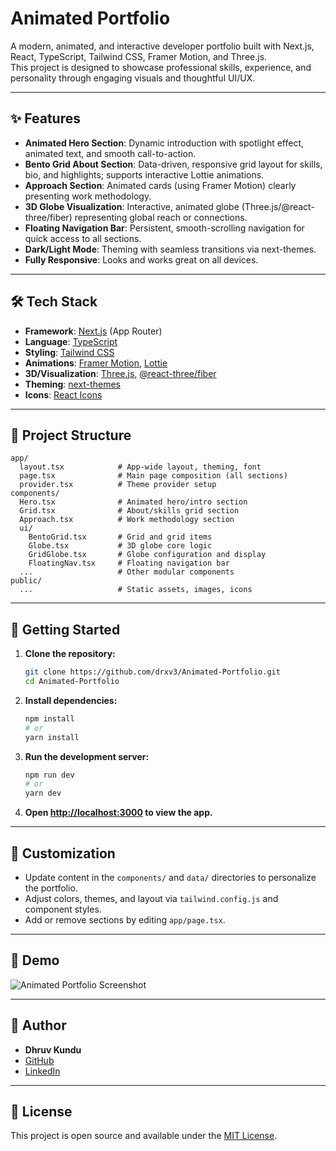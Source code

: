 # Animated Portfolio

A modern, animated, and interactive developer portfolio built with Next.js, React, TypeScript, Tailwind CSS, Framer Motion, and Three.js.  
This project is designed to showcase professional skills, experience, and personality through engaging visuals and thoughtful UI/UX.

---

## ✨ Features

- **Animated Hero Section**: Dynamic introduction with spotlight effect, animated text, and smooth call-to-action.
- **Bento Grid About Section**: Data-driven, responsive grid layout for skills, bio, and highlights; supports interactive Lottie animations.
- **Approach Section**: Animated cards (using Framer Motion) clearly presenting work methodology.
- **3D Globe Visualization**: Interactive, animated globe (Three.js/@react-three/fiber) representing global reach or connections.
- **Floating Navigation Bar**: Persistent, smooth-scrolling navigation for quick access to all sections.
- **Dark/Light Mode**: Theming with seamless transitions via next-themes.
- **Fully Responsive**: Looks and works great on all devices.

---

## 🛠️ Tech Stack

- **Framework**: [Next.js](https://nextjs.org/) (App Router)
- **Language**: [TypeScript](https://www.typescriptlang.org/)
- **Styling**: [Tailwind CSS](https://tailwindcss.com/)
- **Animations**: [Framer Motion](https://www.framer.com/motion/), [Lottie](https://airbnb.io/lottie/)
- **3D/Visualization**: [Three.js](https://threejs.org/), [@react-three/fiber](https://docs.pmnd.rs/react-three-fiber/getting-started/introduction)
- **Theming**: [next-themes](https://github.com/pacocoursey/next-themes)
- **Icons**: [React Icons](https://react-icons.github.io/react-icons/)

---

## 📁 Project Structure

```
app/
  layout.tsx            # App-wide layout, theming, font
  page.tsx              # Main page composition (all sections)
  provider.tsx          # Theme provider setup
components/
  Hero.tsx              # Animated hero/intro section
  Grid.tsx              # About/skills grid section
  Approach.tsx          # Work methodology section
  ui/
    BentoGrid.tsx       # Grid and grid items
    Globe.tsx           # 3D globe core logic
    GridGlobe.tsx       # Globe configuration and display
    FloatingNav.tsx     # Floating navigation bar
  ...                   # Other modular components
public/
  ...                   # Static assets, images, icons
```

---

## 🚀 Getting Started

1. **Clone the repository:**
   ```bash
   git clone https://github.com/drxv3/Animated-Portfolio.git
   cd Animated-Portfolio
   ```

2. **Install dependencies:**
   ```bash
   npm install
   # or
   yarn install
   ```

3. **Run the development server:**
   ```bash
   npm run dev
   # or
   yarn dev
   ```

4. **Open [http://localhost:3000](http://localhost:3000) to view the app.**

---

## 📝 Customization

- Update content in the `components/` and `data/` directories to personalize the portfolio.
- Adjust colors, themes, and layout via `tailwind.config.js` and component styles.
- Add or remove sections by editing `app/page.tsx`.

---

## 📸 Demo

![Animated Portfolio Screenshot](https://github.com/drxv3/Animated-Portfolio/raw/main/public/demo.png)

---

## 👤 Author

- **Dhruv Kundu**
- [GitHub](https://github.com/drxv3)
- [LinkedIn](https://www.linkedin.com/in/dhruv-kundu-4b6a371b1/)

---

## 📄 License

This project is open source and available under the [MIT License](LICENSE).
